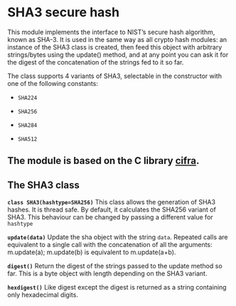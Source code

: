 <!-- module: sha3 -->
# SHA3 secure hash

This module implements the interface to NIST’s secure hash algorithm, known as SHA-3.
It is used in the same way as all crypto hash modules: an instance of the SHA3 class is
created, then feed this object with arbitrary strings/bytes using the update() method, and at any point you can ask it for the digest of the
concatenation of the strings fed to it so far.

The class supports 4 variants of SHA3, selectable in the constructor with one of the following constants:


* `SHA224`


* `SHA256`


* `SHA284`


* `SHA512`

## The module is based on the C library [cifra](https://github.com/ctz/cifra).

## The SHA3 class


**`class SHA3(hashtype=SHA256)`**
This class allows the generation of SHA3 hashes. It is thread safe. By default, it calculates the SHA256 variant
of SHA3. This behaviour can be changed by passing a different value for ```hashtype```


**`update(data)`**
Update the sha object with the string ```data```. Repeated calls are equivalent to a single call with the concatenation of all
the arguments: m.update(a); m.update(b) is equivalent to m.update(a+b).


**`digest()`**
Return the digest of the strings passed to the update method so far. This is a byte object with length depending on
the SHA3 variant.


**`hexdigest()`**
Like digest except the digest is returned as a string containing only hexadecimal digits.
<!--stackedit_data:
eyJoaXN0b3J5IjpbLTE2ODcwMTEyNzgsLTE3NjQ4OTUzNzRdfQ
==
-->